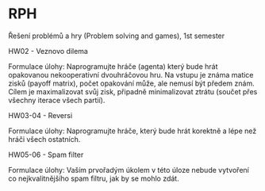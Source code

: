 # RPH
Řešení problémů a hry (Problem solving and games), 1st semester

HW02 - Veznovo dilema

Formulace úlohy:
Naprogramujte hráče (agenta) který bude hrát opakovanou nekooperativní dvouhráčovou hru. 
Na vstupu je známa matice zisků (payoff matrix), počet opakování může, ale nemusí být předem znám.
Cílem je maximalizovat svůj zisk, připadně minimalizovat ztrátu (součet přes všechny iterace všech partií).

HW03-04 - Reversi

Formulace úlohy:
Naprogramujte hráče, který bude hrát korektně a lépe než hráči všech ostatních.

HW05-06 - Spam filter

Formulace úlohy:
Vaším prvořadým úkolem v této úloze nebude vytvoření co nejkvalitnějšího spam filtru, jak by se mohlo zdát.
